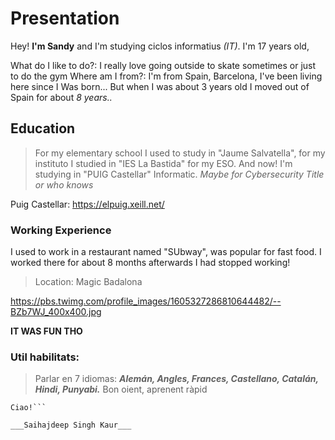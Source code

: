 # Presentation
Hey! **I'm Sandy** and I'm studying ciclos informatius *(IT)*. I'm 17 years old,

What do I like to do?: I really love going outside to skate sometimes or just to do the gym
Where am I from?: I'm from Spain, Barcelona, I've been living here since I Was born...
But when I was about 3 years old I moved out of Spain for about *8 years..*

## Education
> For my elementary school I used to study in "Jaume Salvatella",
> for my instituto I studied in "IES La Bastida" for my ESO.
> And now! I'm studying in "PUIG Castellar" Informatic. *Maybe for Cybersecurity Title or who knows* 

Puig Castellar: https://elpuig.xeill.net/ 

### Working Experience

I used to work in a restaurant named "SUbway", was popular for fast food.
I worked there for about 8 months afterwards I had stopped working! 

> Location: Magic Badalona

https://pbs.twimg.com/profile_images/1605327286810644482/--BZb7WJ_400x400.jpg

**IT WAS FUN THO**

### Util habilitats:

> Parlar en 7 idiomas: ___Alemán, Angles, Frances, Castellano, Catalán, Hindi, Punyabi.___
> Bon oient, aprenent ràpid


```Eso era tot!
Ciao!```

___Saihajdeep Singh Kaur___
